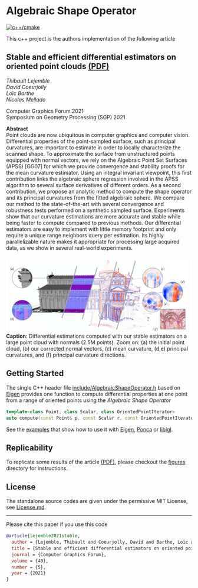 # Algebraic Shape Operator
[![c++/cmake](https://github.com/STORM-IRIT/algebraic-shape-operator/actions/workflows/c-cpp.yml/badge.svg)](https://github.com/STORM-IRIT/algebraic-shape-operator/actions/workflows/c-cpp.yml)

This c++ project is the authors implementation of the following article

## Stable and efficient differential estimators on oriented point clouds [(PDF)](https://hal.archives-ouvertes.fr/hal-03272493/document)

*Thibault Lejemble*  
*David Coeurjolly*  
*Loïc Barthe*  
*Nicolas Mellado*

Computer Graphics Forum 2021  
Symposium on Geometry Processing (SGP) 2021

**Abstract**  
Point clouds are now ubiquitous in computer graphics and computer vision. Differential properties of the point-sampled surface, such as principal curvatures, are important to estimate in order to locally characterize the scanned shape. To approximate the surface from unstructured points equipped with normal vectors, we rely on the Algebraic Point Set Surfaces (APSS) [GG07] for which we provide convergence and stability proofs for the mean curvature estimator. Using an integral invariant viewpoint, this first contribution links the algebraic sphere regression involved in the APSS algorithm to several surface derivatives of different orders. As a second contribution, we propose an analytic method to compute the shape operator and its principal curvatures from the fitted algebraic sphere. We compare our method to the state-of-the-art with several convergence and robustness tests performed on a synthetic sampled surface. Experiments show that our curvature estimations are more accurate and stable while being faster to compute compared to previous methods. Our differential estimators are easy to implement with little memory footprint and only require a unique range neighbors query per estimation. Its highly parallelizable nature makes it appropriate for processing large acquired data, as we show in several real-world experiments.

![teaser](https://github.com/STORM-IRIT/algebraic-shape-operator/blob/single-header-file/image/teaser.png)
**Caption**: Differential estimations computed with our stable estimators on a large point cloud with normals (2.5M points). Zoom on: (a) the initial point cloud, (b) our corrected normal vectors, (c) mean curvature, (d,e) principal curvatures, and (f) principal curvature directions.

## Getting Started

The single C++ header file [include/AlgebraicShapeOperator.h](include/AlgebraicShapeOperator.h) based on [Eigen](https://github.com/eigenteam/eigen-git-mirror) provides one function to compute differential properties at one point from a range of oriented points using the *Algebraic Shape Operator*
```c++
template<class Point, class Scalar, class OrientedPointIterator>
auto compute(const Point& p, const Scalar r, const OrientedPointIterator first, const OrientedPointIterator last);
```
See the [examples](examples) that show how to use it with [Eigen](https://github.com/eigenteam/eigen-git-mirror), [Ponca](https://github.com/poncateam/ponca) or [libigl](https://github.com/libigl/libigl). 

## Replicability

To replicate some results of the article [(PDF)](https://hal.archives-ouvertes.fr/hal-03272493/document), please checkout the [figures](figures) directory for instructions.

## License

The standalone source codes are given under the permissive MIT License, see [License.md](License.md). 

___

Please cite this paper if you use this code
```bibtex
@article{lejemble2021stable,
  author = {Lejemble, Thibault and Coeurjolly, David and Barthe, Loïc and Mellado, Nicolas},
  title = {Stable and efficient differential estimators on oriented point clouds},
  journal = {Computer Graphics Forum},
  volume = {40},
  number = {5},
  year = {2021}
}
```  
